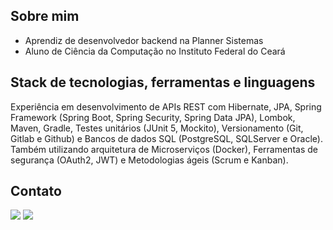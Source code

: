 ## Sobre mim ##
- Aprendiz de desenvolvedor backend na Planner Sistemas
- Aluno de Ciência da Computação no Instituto Federal do Ceará

## Stack de tecnologias, ferramentas e linguagens ##
Experiência em desenvolvimento de APIs REST com Hibernate, JPA, Spring Framework (Spring Boot, Spring Security, Spring Data JPA), Lombok, Maven, Gradle, Testes unitários (JUnit 5, Mockito), Versionamento (Git, Gitlab e Github) e Bancos de dados SQL (PostgreSQL, SQLServer e Oracle).
Também utilizando arquitetura de Microserviços (Docker), Ferramentas de segurança (OAuth2, JWT) e Metodologias ágeis (Scrum e Kanban).

## Contato ##
<div>
  <a href = "mailto:icaronedson54@gmail.com"><img src="https://img.shields.io/badge/-Gmail-%23333?style=for-the-badge&logo=gmail&logoColor=white" target="_blank"></a>
  <a href="https://www.linkedin.com/in/nedsonicaro/-45875016a" target="_blank"><img src="https://img.shields.io/badge/-LinkedIn-%230077B5?style=for-the-badge&logo=linkedin&logoColor=white" target="_blank"></a> 
</div>
